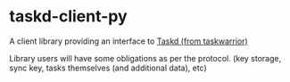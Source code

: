 taskd-client-py
===============

A client library providing an interface to [Taskd (from taskwarrior)](http://tasktools.org/)

Library users will have some obligations as per the protocol. (key storage, sync key, tasks themselves (and additional data), etc)